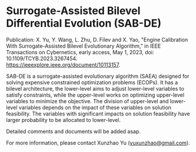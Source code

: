 # Surrogate-Assisted Bilevel Differential Evolution (SAB-DE)

Publication: X. Yu, Y. Wang, L. Zhu, D. Filev and X. Yao, "Engine Calibration With Surrogate-Assisted Bilevel Evolutionary Algorithm," in IEEE Transactions on Cybernetics, early access, May 1, 2023, doi: 10.1109/TCYB.2023.3267454.
https://ieeexplore.ieee.org/document/10113157.

SAB-DE is a surrogate-assisted evolutionary algorithm (SAEA) designed for solving expensive constrained optimization problems (ECOPs).
It has a bilevel architecture, the lower-level aims to adjust lower-level variables to satisfy constraints, while the upper-level works on optimizing upper-level variables to minimize the objective.
The division of upper-level and lower-level variables depends on the impact of these variables on solution feasibility.
The variables with significant impacts on solution feasibility have larger probability to be allocated to lower-level.

Detailed comments and documents will be added asap.

For more information, please contact Xunzhao Yu (yuxunzhao@gmail.com).